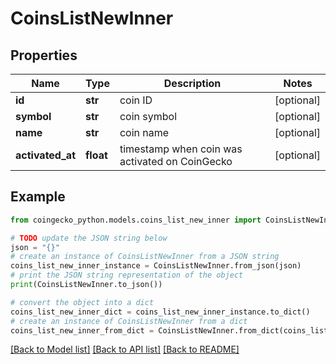 # CoinsListNewInner


## Properties

Name | Type | Description | Notes
------------ | ------------- | ------------- | -------------
**id** | **str** | coin ID | [optional] 
**symbol** | **str** | coin symbol | [optional] 
**name** | **str** | coin name | [optional] 
**activated_at** | **float** | timestamp when coin was activated on CoinGecko | [optional] 

## Example

```python
from coingecko_python.models.coins_list_new_inner import CoinsListNewInner

# TODO update the JSON string below
json = "{}"
# create an instance of CoinsListNewInner from a JSON string
coins_list_new_inner_instance = CoinsListNewInner.from_json(json)
# print the JSON string representation of the object
print(CoinsListNewInner.to_json())

# convert the object into a dict
coins_list_new_inner_dict = coins_list_new_inner_instance.to_dict()
# create an instance of CoinsListNewInner from a dict
coins_list_new_inner_from_dict = CoinsListNewInner.from_dict(coins_list_new_inner_dict)
```
[[Back to Model list]](../README.md#documentation-for-models) [[Back to API list]](../README.md#documentation-for-api-endpoints) [[Back to README]](../README.md)


